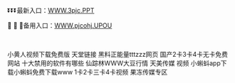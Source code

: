 <p>
	⏬⏬⏬最新入口：<a href="http://www.baidu.com/link?url=6MA2SWnO3Raqke39an_0PUxosM6ZrUGzi1BN9tNnlPW&wd">WWW.3pjc.PPT</a> 
	<p>
		🥠
🥠
🥠备用入口：<a href="http://www.baidu.com/link?url=6MA2SWnO3Raqke39an_0PUxosM6ZrUGzi1BN9tNnlPW&wd">WWW.pjcohj.UPOU</a> 
	</p>
	<p>
		<br />
	</p>
	<p>
		小黄人视频下载免费版
天堂链接
黑料正能量tttzzz网页
国产2卡3卡4卡无卡免费网站
十大禁用的软件有哪些
仙踪林WWW大豆行情
天美传媒 视频
小蝌蚪app下载小蝌蚪免费下载www
1卡2卡三卡4卡视频
果冻传媒专区
	</p>
